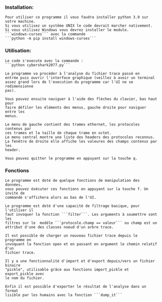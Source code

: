### Installation:
    Pour utiliser ce programme il vous faudra installer python 3.9 sur votre machine.
    Si vous utilisez un systême UNIX le code devrait marcher nativement.
    Si vous utilisez Windows vous devrez installer le module.
    ```windows-curses``` avec la commande 
    ```python -m pip install windows-curses```

### Utilisation:
    Le code s'execute avec la commande :
    ```python cybershark2077.py```

    Le programme va procéder à l'analyse du fichier trace passé en 
    entrée puis ouvrir l'interface graphique (veillez à avoir un terminal
    assez grand lors de l'execution du programme car l'UI ne se redimensionne
    pas).

    Vous pouvez ensuite naviguer à l'aide des flèches du clavier, bas haut pour 
    faire défiler les éléments des menus, gauche droite pour naviguer entre les 
    menus.

    Le menu de gauche contient des trames ethernet, les protocoles contenus par 
    ces trames et la taille de chaque trame en octet.
    Le menu central montre une liste des headers des protocoles reconnus.
    La fenêtre de droite elle affiche les valeures des champs contenus par les
    header.

    Vous pouvez quitter le programme en appuyant sur la touche q.

### Fonctions
    Le programme est doté de quelque fonctions de manipulation des données, 
    vous pouvez éxécuter ces fonctions en appuyant sur la touche f. Un invite de
    commande s'affichera alors au bas de l'UI.

    Le programme est doté d'une capacité de filtrage basique, pour l'utiliser il
    faut invoquer la fonction ```filter```. Les arguments à soumettre sont les 
    filtres sur le  modèle ```protocole.champ == valeur``` ou champ est un 
    attribut d'une des classes noeud d'un arbre trace.

    Il est possible de charger un nouveau fichier trace depuis le programme en
    invoquant la fonction open et en passant en argument le chemin relatif d'un
    fichier trace.

    Il y a une fonctionnalité d'import et d'export depuis/vers un fichier  binaire 
    "pickle", utilisable grâce aux fonctions import_pickle et export_pickle avec 
    le nom du fichier.

    Enfin il est possible d'exporter le résultat de l'analyse dans un format 
    lisible par les humains avec la fonction ```dump_it```